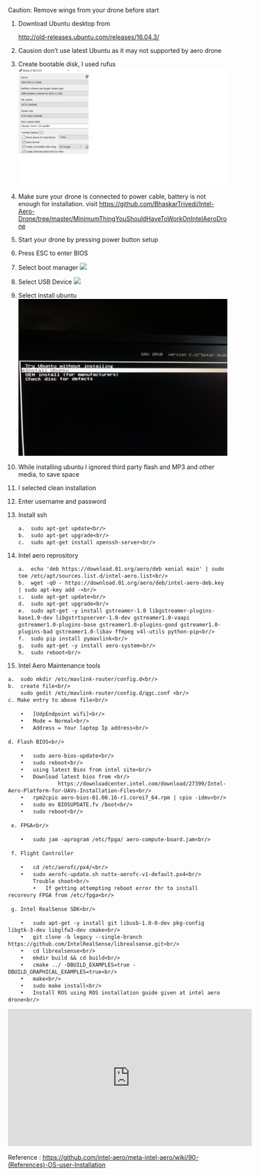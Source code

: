 
Caution: Remove wings from your drone before start

1) Download Ubuntu desktop from 

    http://old-releases.ubuntu.com/releases/16.04.3/ 
2) Causion don’t use latest Ubuntu as it may not supported by aero drone
3) Create bootable disk, I used rufus
    ![](https://github.com/BhaskarTrivedi/Intel-Aero-Drone/blob/master/Img/BootablePD.jpg)
 
4) Make sure your drone is connected to power cable, battery is not enough for installation.
    visit https://github.com/BhaskarTrivedi/Intel-Aero-Drone/tree/master/MinimumThingYouShouldHaveToWorkOnIntelAeroDrone 
5) Start your drone by pressing power button setup
6) Press ESC to enter BIOS
7) Select boot manager 
    ![](https://github.com/BhaskarTrivedi/Intel-Aero-Drone/blob/master/Img/IMG_20190201_142118538_BURST000_COVER_TOP.jpg)
8) Select USB Device
    ![](https://github.com/BhaskarTrivedi/Intel-Aero-Drone/blob/master/Img/IMG_20190201_142133333.jpg)
9) Select install ubuntu
    ![](https://github.com/BhaskarTrivedi/Intel-Aero-Drone/blob/master/Img/IMG_20190201_142219576.jpg)
10) While installing ubuntu I ignored third party flash and MP3 and other media, to save space
11) I selected clean installation 
12) Enter username and password
13) Install ssh<br/>

        a.	sudo apt-get update<br/>
        b.	sudo apt-get upgrade<br/>
        c.	sudo apt-get install openssh-server<br/>
        
14) Intel aero reprository<br/>

        a.	echo 'deb https://download.01.org/aero/deb xenial main' | sudo tee /etc/apt/sources.list.d/intel-aero.list<br/>
        b.	wget -qO - https://download.01.org/aero/deb/intel-aero-deb.key | sudo apt-key add -<br/>
        c.	sudo apt-get update<br/>
        d.	sudo apt-get upgrade<br/>
        e.	sudo apt-get -y install gstreamer-1.0 libgstreamer-plugins-base1.0-dev libgstrtspserver-1.0-dev gstreamer1.0-vaapi gstreamer1.0-plugins-base gstreamer1.0-plugins-good gstreamer1.0-plugins-bad gstreamer1.0-libav ffmpeg v4l-utils python-pip<br/>
        f.	sudo pip install pymavlink<br/>
        g.	sudo apt-get -y install aero-system<br/>
        h.	sudo reboot<br/>
        
 15) Intel Aero Maintenance tools<br/>
 
    a.	sudo mkdir /etc/mavlink-router/config.d<br/>
    b.  create file<br/>
        sudo gedit /etc/mavlink-router/config.d/qgc.conf <br/>
    c. Make entry to above file<br/>
    
        •	[UdpEndpoint wifi]<br/>
        •	Mode = Normal<br/>
        •	Address = Your laptop Ip address<br/>
        
    d. Flash BIOS<br/>
    
        •	sudo aero-bios-update<br/>
        •	sudo reboot<br/>
        •	using latest Bios from intel site<br/>
        •	Download latest bios from <br/>
                    https://downloadcenter.intel.com/download/27399/Intel-Aero-Platform-for-UAVs-Installation-Files<br/>
        •	rpm2cpio aero-bios-01.00.16-r1.corei7_64.rpm | cpio -idmv<br/>
        •	sudo mv BIOSUPDATE.fv /boot<br/>
        •	sudo reboot<br/>
        
     e. FPGA<br/>
        
        •	sudo jam -aprogram /etc/fpga/ aero-compute-board.jam<br/>
            
     f. Flight Controller
        
        •	cd /etc/aerofc/px4/<br/>
        •	sudo aerofc-update.sh nuttx-aerofc-v1-default.px4<br/>
            Trouble shoot<br/>
            •	If getting attempting reboot error thr to install recorevry FPGA from /etc/fpga<br/>
                    
     g. Intel RealSense SDK<br/>
        
        •	sudo apt-get -y install git libusb-1.0-0-dev pkg-config libgtk-3-dev libglfw3-dev cmake<br/>
        •	git clone -b legacy --single-branch https://github.com/IntelRealSense/librealsense.git<br/>
        •	cd librealsense<br/>
        •	mkdir build && cd build<br/>
        •	cmake ../ -DBUILD_EXAMPLES=true -DBUILD_GRAPHICAL_EXAMPLES=true<br/>
        •	make<br/>
        •	sudo make install<br/>
        •	Install ROS using ROS installation guide given at intel aero drone<br/>


<iframe width="560" height="315" src="https://www.youtube.com/embed/XLQbQ4zkVrc" frameborder="0" allow="accelerometer; autoplay; encrypted-media; gyroscope; picture-in-picture" allowfullscreen></iframe>
        
Reference : https://github.com/intel-aero/meta-intel-aero/wiki/90-(References)-OS-user-Installation 
